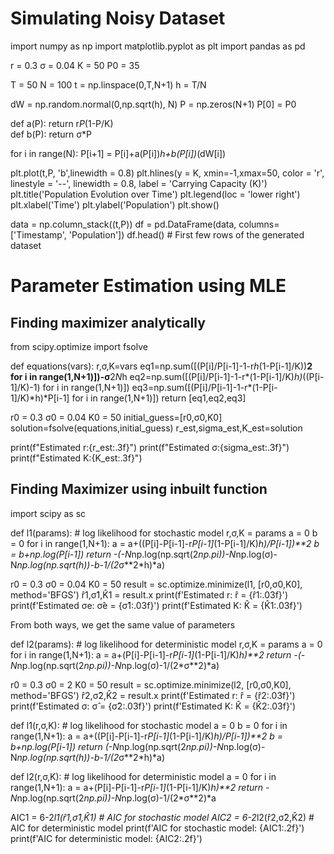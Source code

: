 # Simulating Noisy Dataset

import numpy as np
import matplotlib.pyplot as plt
import pandas as pd

r = 0.3
σ = 0.04
K = 50
P0 = 35

T = 50
N = 100
t = np.linspace(0,T,N+1)
h = T/N

dW = np.random.normal(0,np.sqrt(h), N)
P = np.zeros(N+1)
P[0] = P0

def a(P):
    return r*P*(1-P/K)         
def b(P):
    return σ*P
        
for i in range(N):
    P[i+1] = P[i]+a(P[i])*h+b(P[i])*(dW[i])
    
plt.plot(t,P, 'b',linewidth = 0.8)
plt.hlines(y = K, xmin=-1,xmax=50, color = 'r', linestyle = '--', linewidth = 0.8, label = 'Carrying Capacity (K)')
plt.title('Population Evolution over Time')
plt.legend(loc = 'lower right')
plt.xlabel('Time')
plt.ylabel('Population')
plt.show()

data = np.column_stack((t,P))
df = pd.DataFrame(data, columns=['Timestamp', 'Population'])
df.head() # First few rows of the generated dataset

# Parameter Estimation using MLE 

## Finding maximizer analytically

from scipy.optimize import fsolve

def equations(vars):
    r,σ,K=vars
    eq1=np.sum([(P[i]/P[i-1]-1-r*h*(1-P[i-1]/K))**2 for i in range(1,N+1)])-σ**2*N*h
    eq2=np.sum([(P[i]/P[i-1]-1-r*(1-P[i-1]/K)*h)*((P[i-1]/K)-1) for i in range(1,N+1)])
    eq3=np.sum([(P[i]/P[i-1]-1-r*(1-P[i-1]/K)*h)*P[i-1] for i in range(1,N+1)])
    return [eq1,eq2,eq3]

r0 = 0.3
σ0 = 0.04
K0 = 50
initial_guess=[r0,σ0,K0]
solution=fsolve(equations,initial_guess)
r_est,sigma_est,K_est=solution

print(f"Estimated r:{r_est:.3f}")
print(f"Estimated σ:{sigma_est:.3f}")
print(f"Estimated K:{K_est:.3f}")

## Finding Maximizer using inbuilt function  

import scipy as sc

def l1(params): # log likelihood for stochastic model
    r,σ,K = params
    a = 0
    b = 0
    for i in range(1,N+1):
        a = a+((P[i]-P[i-1]-r*P[i-1]*(1-P[i-1]/K)*h)/P[i-1])**2
        b = b+np.log(P[i-1])
    return -(-N*np.log(np.sqrt(2*np.pi))-N*np.log(σ)-N*np.log(np.sqrt(h))-b-1/(2*σ**2*h)*a)

r0 = 0.3
σ0 = 0.04
K0 = 50
result = sc.optimize.minimize(l1, [r0,σ0,K0], method='BFGS')
r̂1,σ̂1,K̂1 = result.x
print(f'Estimated r: r̂ = {r̂1:.03f}')
print(f'Estimated σe: σ̂e = {σ̂1:.03f}')
print(f'Estimated K: K̂ = {K̂1:.03f}')

From both ways, we get the same value of parameters

def l2(params): # log likelihood for deterministic model
    r,σ,K = params
    a = 0
    for i in range(1,N+1):
        a = a+(P[i]-P[i-1]-r*P[i-1]*(1-P[i-1]/K)*h)**2
    return -(-N*np.log(np.sqrt(2*np.pi))-N*np.log(σ)-1/(2*σ**2)*a)

r0 = 0.3
σ0 = 2
K0 = 50
result = sc.optimize.minimize(l2, [r0,σ0,K0], method='BFGS')
r̂2,σ̂2,K̂2 = result.x
print(f'Estimated r: r̂ = {r̂2:.03f}')
print(f'Estimated σ: σ̂ = {σ̂2:.03f}')
print(f'Estimated K: K̂ = {K̂2:.03f}')

def l1(r,σ,K): # log likelihood for stochastic model
    a = 0
    b = 0
    for i in range(1,N+1):
        a = a+((P[i]-P[i-1]-r*P[i-1]*(1-P[i-1]/K)*h)/P[i-1])**2
        b = b+np.log(P[i-1])
    return (-N*np.log(np.sqrt(2*np.pi))-N*np.log(σ)-N*np.log(np.sqrt(h))-b-1/(2*σ**2*h)*a)

def l2(r,σ,K): # log likelihood for deterministic model
    a = 0
    for i in range(1,N+1):
        a = a+(P[i]-P[i-1]-r*P[i-1]*(1-P[i-1]/K)*h)**2
    return -N*np.log(np.sqrt(2*np.pi))-N*np.log(σ)-1/(2*σ**2)*a

AIC1 = 6-2*l1(r̂1,σ̂1,K̂1) # AIC for stochastic model
AIC2 = 6-2*l2(r̂2,σ̂2,K̂2) # AIC for deterministic model
print(f'AIC for stochastic model: {AIC1:.2f}')
print(f'AIC for deterministic model: {AIC2:.2f}')

